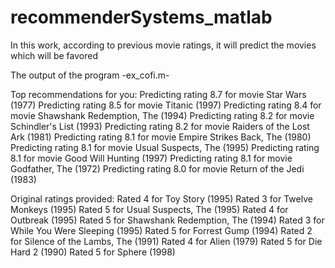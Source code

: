 # recommenderSystems_matlab

In this work, according to previous movie ratings, it will predict the movies which will be favored

The output of the program -ex_cofi.m-

Top recommendations for you:
Predicting rating 8.7 for movie Star Wars (1977)
Predicting rating 8.5 for movie Titanic (1997)
Predicting rating 8.4 for movie Shawshank Redemption, The (1994)
Predicting rating 8.2 for movie Schindler's List (1993)
Predicting rating 8.2 for movie Raiders of the Lost Ark (1981)
Predicting rating 8.1 for movie Empire Strikes Back, The (1980)
Predicting rating 8.1 for movie Usual Suspects, The (1995)
Predicting rating 8.1 for movie Good Will Hunting (1997)
Predicting rating 8.1 for movie Godfather, The (1972)
Predicting rating 8.0 for movie Return of the Jedi (1983)


Original ratings provided:
Rated 4 for Toy Story (1995)
Rated 3 for Twelve Monkeys (1995)
Rated 5 for Usual Suspects, The (1995)
Rated 4 for Outbreak (1995)
Rated 5 for Shawshank Redemption, The (1994)
Rated 3 for While You Were Sleeping (1995)
Rated 5 for Forrest Gump (1994)
Rated 2 for Silence of the Lambs, The (1991)
Rated 4 for Alien (1979)
Rated 5 for Die Hard 2 (1990)
Rated 5 for Sphere (1998)
